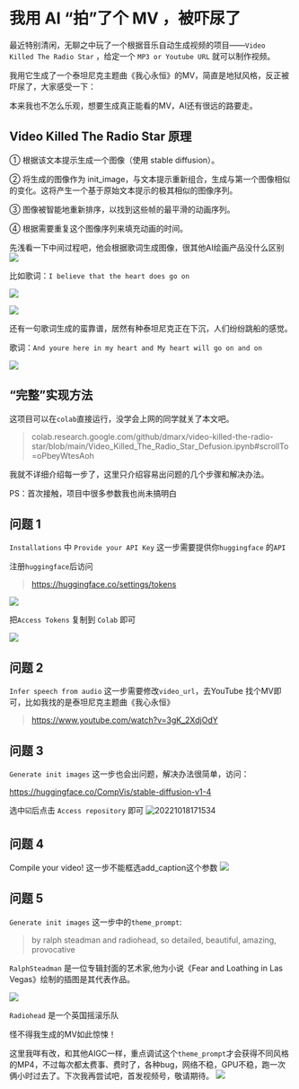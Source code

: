 # 我用 AI “拍”了个 MV ，被吓尿了

最近特别清闲，无聊之中玩了一个根据音乐自动生成视频的项目——`Video Killed The Radio Star` ，给定一个 `MP3 or Youtube URL` 就可以制作视频。

我用它生成了一个泰坦尼克主题曲《我心永恒》的MV，简直是地狱风格，反正被吓尿了，大家感受一下：


本来我也不怎么乐观，想要生成真正能看的MV，AI还有很远的路要走。

## Video Killed The Radio Star 原理

① 根据该文本提示生成一个图像（使用 stable diffusion）。

② 将生成的图像作为 init_image，与文本提示重新组合，生成与第一个图像相似的变化。这将产生一个基于原始文本提示的极其相似的图像序列。

③ 图像被智能地重新排序，以找到这些帧的最平滑的动画序列。

④ 根据需要重复这个图像序列来填充动画的时间。

先浅看一下中间过程吧，他会根据歌词生成图像，很其他AI绘画产品没什么区别
![](https://my-wechat.oss-cn-beijing.aliyuncs.com/20221018191017.png)

比如歌词：`I believe that the heart does go on`

![](https://my-wechat.oss-cn-beijing.aliyuncs.com/20221018193435.png)

![](https://my-wechat.oss-cn-beijing.aliyuncs.com/20221018193543.png)

还有一句歌词生成的蛮靠谱，居然有种泰坦尼克正在下沉，人们纷纷跳船的感觉。

歌词：`And youre here in my heart and My heart will go on and on `

![](https://my-wechat.oss-cn-beijing.aliyuncs.com/20221018193736.png)

## “完整”实现方法

这项目可以在`colab`直接运行，没学会上网的同学就关了本文吧。

> colab.research.google.com/github/dmarx/video-killed-the-radio-star/blob/main/Video_Killed_The_Radio_Star_Defusion.ipynb#scrollTo=oPbeyWtesAoh

我就不详细介绍每一步了，这里只介绍容易出问题的几个步骤和解决办法。

PS：首次接触，项目中很多参数我也尚未搞明白

## 问题 1
`Installations` 中 `Provide your API Key` 这一步需要提供你`huggingface` 的`API`

注册`huggingface`后访问

> https://huggingface.co/settings/tokens

![](https://my-wechat.oss-cn-beijing.aliyuncs.com/20221018172042.png)

把`Access Tokens` 复制到 `Colab` 即可


![](https://my-wechat.oss-cn-beijing.aliyuncs.com/20221018182403.png)

## 问题 2
`Infer speech from audio` 这一步需要修改`video_url`，去YouTube 找个MV即可，比如我找的是泰坦尼克主题曲《我心永恒》

> https://www.youtube.com/watch?v=3gK_2XdjOdY

## 问题 3
`Generate init images` 这一步也会出问题，解决办法很简单，访问：

https://huggingface.co/CompVis/stable-diffusion-v1-4

选中☑️后点击 `Access repository` 即可
![20221018171534](https://my-wechat.oss-cn-beijing.aliyuncs.com/20221018171534.png)


## 问题 4
Compile your video! 这一步不能框选add_caption这个参数
![](https://my-wechat.oss-cn-beijing.aliyuncs.com/20221018201350.png)

## 问题 5

`Generate init images` 这一步中的`theme_prompt`:

> by ralph steadman and radiohead,  so detailed, beautiful, amazing, provocative

`RalphSteadman` 是一位专辑封面的艺术家,他为小说《Fear and Loathing in Las Vegas》绘制的插图是其代表作品。

![](https://my-wechat.oss-cn-beijing.aliyuncs.com/20221018190105.png)

`Radiohead` 是一个英国摇滚乐队

怪不得我生成的MV如此惊悚！

这里我咩有改，和其他AIGC一样，重点调试这个`theme_prompt`才会获得不同风格的MP4，不过每次都太费事、费时了，各种bug，网络不稳，GPU不稳，跑一次俩小时过去了。下次我再尝试吧，首发视频号，敬请期待。
![](https://my-wechat.oss-cn-beijing.aliyuncs.com/WechatIMG491.jpeg)